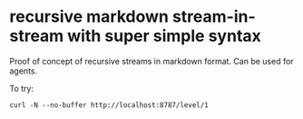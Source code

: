 # recursive markdown stream-in-stream with super simple syntax

Proof of concept of recursive streams in markdown format. Can be used for agents.

<!-- if i can do this behind a paywall we actually something very interesting actually -->

To try:

```
curl -N --no-buffer http://localhost:8787/level/1
```
